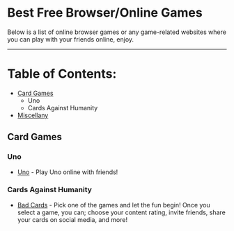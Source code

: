 # Best Free Browser/Online Games 

Below is a list of online browser games or any game-related websites where you can play with your friends online, enjoy.

-------

# Table of Contents:

- [Card Games](#user-content-cardgames)
  - Uno
  - Cards Against Humanity
- [Miscellany](#user-content-others)

## Card Games

### Uno
  * [Uno](https://playuno.app) - Play Uno online with friends!
### Cards Against Humanity
  * [Bad Cards](https://bad.cards) - Pick one of the games and let the fun begin! Once you select a game, you can; choose your content rating, invite friends, share your cards on social media, and more! 
